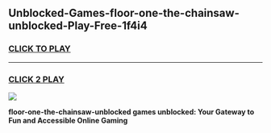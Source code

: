 
## Unblocked-Games-floor-one-the-chainsaw-unblocked-Play-Free-1f4i4
<h3>
<a href="https://premium76.site?title=floor-one-the-chainsaw-unblocked&ref=10A">CLICK TO PLAY</a></h3>
<hr>

<h3>
<a href="https://premium76.site?title=floor-one-the-chainsaw-unblocked&ref=10A">CLICK 2 PLAY</a>
  
</h3>

<a href="https://premium76.site?title=floor-one-the-chainsaw-unblocked&ref=10A"><img src="https://clearcache.store/games.png"></a>


**floor-one-the-chainsaw-unblocked games unblocked: Your Gateway to Fun and Accessible Online Gaming**

